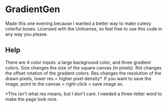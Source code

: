 # GradientGen

Made this one evening because I wanted a better way to make cutesy colorful boxes.
Licensed with the Unlicense, so feel free to use this code in any way you please.

## Help

There are 4 color inputs: a large background color, and three gradient colors.
Size changes the size of the square canvas (in pixels).
Rot changes the offset rotation of the gradient colors.
Res changes the resolution of the drawn pixels, lower res = higher pixel density*.
If you want to save the image, point to the canvas > right-click > save image as.

\*This isn't what res means, but I don't care. I needed a three-letter word to make the page look nice.
